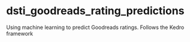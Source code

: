 # dsti_goodreads_rating_predictions
Using machine learning to predict Goodreads ratings. Follows the Kedro framework
